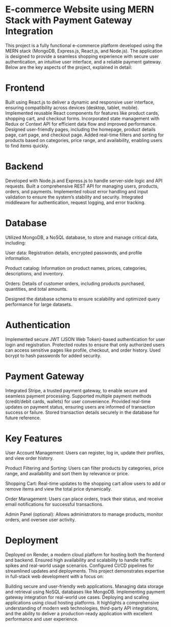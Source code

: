 # E-commerce Website using MERN Stack with Payment Gateway Integration

This project is a fully functional e-commerce platform developed using the MERN stack (MongoDB, Express.js, React.js, and Node.js). The application is designed to provide a seamless shopping experience with secure user authentication, an intuitive user interface, and a reliable payment gateway. Below are the key aspects of the project, explained in detail:

# Frontend

Built using React.js to deliver a dynamic and responsive user interface, ensuring compatibility across devices (desktop, tablet, mobile).
Implemented reusable React components for features like product cards, shopping cart, and checkout forms.
Incorporated state management with Redux or Context API for efficient data flow and improved performance.
Designed user-friendly pages, including the homepage, product details page, cart page, and checkout page.
Added real-time filters and sorting for products based on categories, price range, and availability, enabling users to find items quickly.

# Backend

Developed with Node.js and Express.js to handle server-side logic and API requests.
Built a comprehensive REST API for managing users, products, orders, and payments.
Implemented robust error handling and input validation to ensure the system’s stability and security.
Integrated middleware for authentication, request logging, and error tracking.

# Database

Utilized MongoDB, a NoSQL database, to store and manage critical data, including:

User data: Registration details, encrypted passwords, and profile information.

Product catalog: Information on product names, prices, categories, descriptions, and inventory.

Orders: Details of customer orders, including products purchased, quantities, and total amounts.

Designed the database schema to ensure scalability and optimized query performance for large datasets.

# Authentication

Implemented secure JWT (JSON Web Token)-based authentication for user login and registration.
Protected routes to ensure that only authorized users can access sensitive pages like profile, checkout, and order history.
Used bcrypt to hash passwords for added security.

# Payment Gateway

Integrated Stripe, a trusted payment gateway, to enable secure and seamless payment processing.
Supported multiple payment methods (credit/debit cards, wallets) for user convenience.
Provided real-time updates on payment status, ensuring users are informed of transaction success or failure.
Stored transaction details securely in the database for future reference.

# Key Features

User Account Management: Users can register, log in, update their profiles, and view order history.

Product Filtering and Sorting: Users can filter products by categories, price range, and availability and sort them by relevance or price.

Shopping Cart: Real-time updates to the shopping cart allow users to add or remove items and view the total price dynamically.

Order Management: Users can place orders, track their status, and receive email notifications for successful transactions.

Admin Panel (optional): Allows administrators to manage products, monitor orders, and oversee user activity.

# Deployment

Deployed on Render, a modern cloud platform for hosting both the frontend and backend.
Ensured high availability and scalability to handle traffic spikes and real-world usage scenarios.
Configured CI/CD pipelines for streamlined updates and deployments.
This project demonstrates expertise in full-stack web development with a focus on:

Building secure and user-friendly web applications.
Managing data storage and retrieval using NoSQL databases like MongoDB.
Implementing payment gateway integration for real-world use cases.
Deploying and scaling applications using cloud hosting platforms.
It highlights a comprehensive understanding of modern web technologies, third-party API integrations, and the ability to deliver a production-ready application with excellent performance and user experience.
